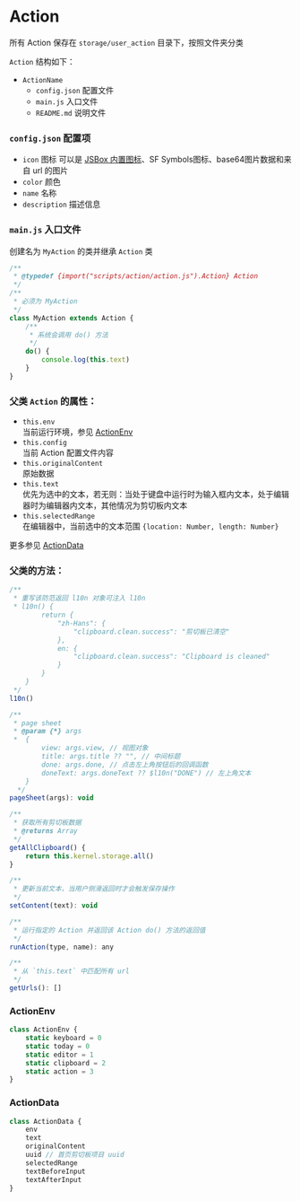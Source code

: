 # Action

所有 Action 保存在 `storage/user_action` 目录下，按照文件夹分类

`Action` 结构如下：

- `ActionName`
  - `config.json` 配置文件
  - `main.js` 入口文件
  - `README.md` 说明文件

### `config.json` 配置项

- `icon` 图标 可以是 [JSBox 内置图标](https://github.com/cyanzhong/xTeko/tree/master/extension-icons)、SF Symbols图标、base64图片数据和来自 url 的图片
- `color` 颜色
- `name` 名称
- `description` 描述信息

### `main.js` 入口文件

创建名为 `MyAction` 的类并继承 `Action` 类

```js
/**
 * @typedef {import("scripts/action/action.js").Action} Action
 */
/**
 * 必须为 MyAction
 */
class MyAction extends Action {
    /**
     * 系统会调用 do() 方法
     */
    do() {
        console.log(this.text)
    }
}
```

### 父类 `Action` 的属性：
- `this.env`  
  当前运行环境，参见 [ActionEnv](#ActionEnv)
- `this.config`  
  当前 Action 配置文件内容
- `this.originalContent`  
  原始数据
- `this.text`  
  优先为选中的文本，若无则：当处于键盘中运行时为输入框内文本，处于编辑器时为编辑器内文本，其他情况为剪切板内文本
- `this.selectedRange`  
  在编辑器中，当前选中的文本范围 `{location: Number, length: Number}`

更多参见 [ActionData](#ActionData)

### 父类的方法：
```js
/**
 * 重写该防范返回 l10n 对象可注入 l10n
 * l10n() {
        return {
            "zh-Hans": {
                "clipboard.clean.success": "剪切板已清空"
            },
            en: {
                "clipboard.clean.success": "Clipboard is cleaned"
            }
        }
    }
 */
l10n()

/**
 * page sheet
 * @param {*} args 
 *  {
        view: args.view, // 视图对象
        title: args.title ?? "", // 中间标题
        done: args.done, // 点击左上角按钮后的回调函数
        doneText: args.doneText ?? $l10n("DONE") // 左上角文本
    }
  */
pageSheet(args): void

/**
 * 获取所有剪切板数据
 * @returns Array
 */
getAllClipboard() {
    return this.kernel.storage.all()
}

/**
 * 更新当前文本，当用户侧滑返回时才会触发保存操作
 */
setContent(text): void

/**
 * 运行指定的 Action 并返回该 Action do() 方法的返回值
 */
runAction(type, name): any

/**
 * 从 `this.text` 中匹配所有 url
 */
getUrls(): []
```

### <span id="ActionEnv">ActionEnv</span>
```js
class ActionEnv {
    static keyboard = 0
    static today = 0
    static editor = 1
    static clipboard = 2
    static action = 3
}
```

### <span id="ActionData">ActionData</span>
```js
class ActionData {
    env
    text
    originalContent
    uuid // 首页剪切板项目 uuid
    selectedRange
    textBeforeInput
    textAfterInput
}
```